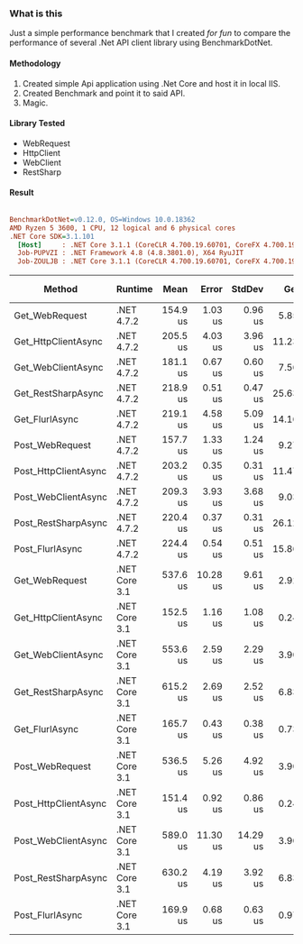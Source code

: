 ### What is this
Just a simple performance benchmark that I created <em>for fun</em> to compare the performance of several .Net API client library using BenchmarkDotNet.

#### Methodology
1. Created simple Api application using .Net Core and host it in local IIS.
2. Created Benchmark and point it to said API.
3. Magic.

#### Library Tested
- WebRequest
- HttpClient 
- WebClient
- RestSharp

#### Result
``` ini

BenchmarkDotNet=v0.12.0, OS=Windows 10.0.18362
AMD Ryzen 5 3600, 1 CPU, 12 logical and 6 physical cores
.NET Core SDK=3.1.101
  [Host]     : .NET Core 3.1.1 (CoreCLR 4.700.19.60701, CoreFX 4.700.19.60801), X64 RyuJIT
  Job-PUPVZI : .NET Framework 4.8 (4.8.3801.0), X64 RyuJIT
  Job-ZOULJB : .NET Core 3.1.1 (CoreCLR 4.700.19.60701, CoreFX 4.700.19.60801), X64 RyuJIT


```
|               Method |       Runtime |     Mean |    Error |   StdDev |   Gen 0 | Gen 1 | Gen 2 | Allocated |
|--------------------- |-------------- |---------:|---------:|---------:|--------:|------:|------:|----------:|
|       Get_WebRequest |    .NET 4.7.2 | 154.9 us |  1.03 us |  0.96 us |  5.8594 |     - |     - |   9.58 KB |
|  Get_HttpClientAsync |    .NET 4.7.2 | 205.5 us |  4.03 us |  3.96 us | 11.2305 |     - |     - |  18.51 KB |
|   Get_WebClientAsync |    .NET 4.7.2 | 181.1 us |  0.67 us |  0.60 us |  7.5684 |     - |     - |  12.46 KB |
|   Get_RestSharpAsync |    .NET 4.7.2 | 218.9 us |  0.51 us |  0.47 us | 25.6348 |     - |     - |  42.03 KB |
|       Get_FlurlAsync |    .NET 4.7.2 | 219.1 us |  4.58 us |  5.09 us | 14.1602 |     - |     - |  23.17 KB |
|      Post_WebRequest |    .NET 4.7.2 | 157.7 us |  1.33 us |  1.24 us |  9.2773 |     - |     - |   15.3 KB |
| Post_HttpClientAsync |    .NET 4.7.2 | 203.2 us |  0.35 us |  0.31 us | 11.4746 |     - |     - |  18.82 KB |
|  Post_WebClientAsync |    .NET 4.7.2 | 209.3 us |  3.93 us |  3.68 us |  9.0332 |     - |     - |  14.85 KB |
|  Post_RestSharpAsync |    .NET 4.7.2 | 220.4 us |  0.37 us |  0.31 us | 26.1230 |     - |     - |  42.48 KB |
|      Post_FlurlAsync |    .NET 4.7.2 | 224.4 us |  0.54 us |  0.51 us | 15.8691 |     - |     - |  25.88 KB |
|       Get_WebRequest | .NET Core 3.1 | 537.6 us | 10.28 us |  9.61 us |  2.9297 |     - |     - |  26.96 KB |
|  Get_HttpClientAsync | .NET Core 3.1 | 152.5 us |  1.16 us |  1.08 us |  0.2441 |     - |     - |   3.74 KB |
|   Get_WebClientAsync | .NET Core 3.1 | 553.6 us |  2.59 us |  2.29 us |  3.9063 |     - |     - |  27.83 KB |
|   Get_RestSharpAsync | .NET Core 3.1 | 615.2 us |  2.69 us |  2.52 us |  6.8359 |     - |     - |  57.68 KB |
|       Get_FlurlAsync | .NET Core 3.1 | 165.7 us |  0.43 us |  0.38 us |  0.7324 |     - |     - |   7.86 KB |
|      Post_WebRequest | .NET Core 3.1 | 536.5 us |  5.26 us |  4.92 us |  3.9063 |     - |     - |  32.33 KB |
| Post_HttpClientAsync | .NET Core 3.1 | 151.4 us |  0.92 us |  0.86 us |  0.2441 |     - |     - |   3.75 KB |
|  Post_WebClientAsync | .NET Core 3.1 | 589.0 us | 11.30 us | 14.29 us |  3.9063 |     - |     - |  31.53 KB |
|  Post_RestSharpAsync | .NET Core 3.1 | 630.2 us |  4.19 us |  3.92 us |  6.8359 |     - |     - |  58.63 KB |
|      Post_FlurlAsync | .NET Core 3.1 | 169.9 us |  0.68 us |  0.63 us |  0.9766 |     - |     - |   8.96 KB |

